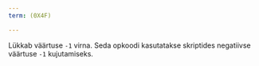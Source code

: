 ```yaml
---
term: (0X4F)

---
```

Lükkab väärtuse `-1` virna. Seda opkoodi kasutatakse skriptides negatiivse väärtuse `-1` kujutamiseks.